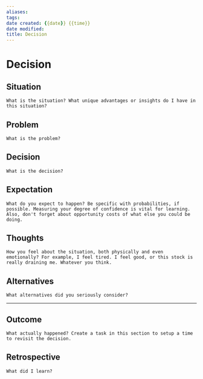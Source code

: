 ```yaml
---
aliases:
tags:
date created: {{date}} {{time}}
date modified: 
title: Decision
---
```


# Decision

## Situation

`What is the situation? What unique advantages or insights do I have in this situation?`

## Problem

`What is the problem?`

## Decision

`What is the decision?`

## Expectation

`What do you expect to happen? Be specific with probabilities, if possible. Measuring your degree of confidence is vital for learning. Also, don't forget about opportunity costs of what else you could be doing.`

## Thoughts

`How you feel about the situation, both physically and even emotionally? For example, I feel tired. I feel good, or this stock is really draining me. Whatever you think.`

## Alternatives

`What alternatives did you seriously consider?`

---

## Outcome

`What actually happened? Create a task in this section to setup a time to revisit the decision.`

## Retrospective

`What did I learn?`
